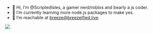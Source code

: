 - 👋 Hi, I’m @ScriptedIsles, a gamer nerd/roblos and bearly a js coder.
- 🌱 I’m currently learning more node.js packages to make yes.
- 💞️ I’m reachable at breeze@breezeified.live.

![](http://github-profile-summary-cards.vercel.app/api/cards/profile-details?username=scriptedisles&theme=dracula)

